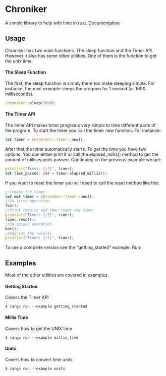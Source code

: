 # Chroniker
A simple library to help with time in rust. [Documentation](https://docs.rs/crate/chroniker)

## Usage
Chroniker has two main functions. The sleep function and the Timer API. However it also has some other utilities. One of them is the function to get the unix time.

#### The Sleep Function
The first, the sleep function is simply there too make sleeping simple. For instance, the next example sleeps the program for 1 second (or 1000 milliseconds).   
```rust
chroniker::sleep(1000);
```

#### The Timer API
The timer API makes timer programs very simple to time different parts of the program. To start the timer you call the timer new function. For instance:
```rust
let timer = chroniker::Timer::new();
```
After that the timer automatically starts. To get the time you have two options. You can either print it or call the elapsed_millis() method to get the amount of milliseconds passed. Continuing on the previous example we get:
```rust
println!("Timer: {:?}", timer);
let time_passed: i64 = timer.elapsed_millis();
```
If you want to reset the timer you will need to call the reset method like this:
```rust
//Create the timer
let mut timer = chroniker::Timer::new();
//Do first operation
foo();
//Print results and then reset the timer
println!("Timer: {:?}", timer);
timer.reset();
//Do second operation
bar();
//Reprint the results
println!("Timer: {:?}", timer);
```
To see a complete version see the "getting_started" example. Run:

## Examples
Most of the other utilities are covered in examples.
#### Getting Started
Covers the Timer API
```
$ cargo run --example getting_started
```
#### Millis Time
Covers how to get the UNIX time
```
$ cargo run --example millis_time
```
#### Units
Covers how to convert time units
```
$ cargo run --example units
```

